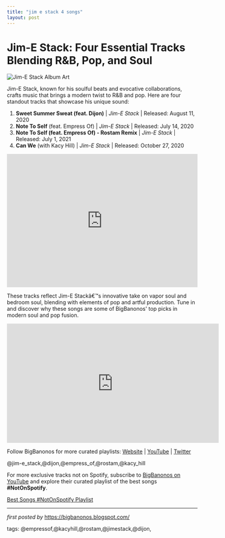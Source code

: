 ```yaml
---
title: "jim e stack 4 songs"
layout: post
---
```

<h1>Jim-E Stack: Four Essential Tracks Blending R&B, Pop, and Soul</h1>
<img alt="Jim-E Stack Album Art" src="https://hashbrandnew.com/Artist/image-thumb__3526__large/17a2adfe-9208-4cc7-b656-5a202a919326_1499990400.webp" /> <p>Jim-E Stack, known for his soulful beats and evocative collaborations, crafts music that brings a modern twist to R&B and pop. Here are four standout tracks that showcase his unique sound:</p> <ol> <li><strong>Sweet Summer Sweat (feat. Dijon)</strong> | <em>Jim-E Stack</em> | Released: August 11, 2020</li> <li><strong>Note To Self</strong> (feat. Empress Of) | <em>Jim-E Stack</em> | Released: July 14, 2020</li> <li><strong>Note To Self (feat. Empress Of) - Rostam Remix</strong> | <em>Jim-E Stack</em> | Released: July 1, 2021</li> <li><strong>Can We</strong> (with Kacy Hill) | <em>Jim-E Stack</em> | Released: October 27, 2020</li>
</ol> <div> <iframe allow="autoplay; clipboard-write; encrypted-media; fullscreen; picture-in-picture" allowfullscreen="" frameborder="0" height="352" loading="lazy" src="https://open.spotify.com/embed/playlist/2tPtgYSutXMXhWcoLIvju6?utm_source=generator" width="100%"></iframe>
</div> <p>These tracks reflect Jim-E Stackâ€™s innovative take on vapor soul and bedroom soul, blending with elements of pop and artful production. Tune in and discover why these songs are some of BigBanonos' top picks in modern soul and pop fusion.</p>
<iframe allow="accelerometer; autoplay; clipboard-write; encrypted-media; gyroscope; picture-in-picture" allowfullscreen="" frameborder="0" height="315" src="https://www.youtube.com/embed/videoseries?list=PLtuNtuTatqI2DUcoRc1i5NcGtuU5BNuFq" width="560"></iframe>
<div> <p>Follow BigBanonos for more curated playlists: <a href="https://bigbanonos.blogspot.com/">Website</a> | <a href="https://www.youtube.com/@BigBanonos">YouTube</a> | <a href="https://x.com/bigbanonos">Twitter</a></p>
</div> <!--Tags-->
<p>@jim-e_stack,@dijon,@empress_of,@rostam,@kacy_hill</p>


<!--Subscribe and Playlist Links-->
<div>
    <p>For more exclusive tracks not on Spotify, subscribe to <a href="https://www.youtube.com/@BigBanonos" target="_blank">BigBanonos on YouTube</a> and explore their curated playlist of the best songs <strong>#NotOnSpotify</strong>.</p>
    <p><a href="https://www.youtube.com/playlist?list=PLtuNtuTatqI0kFahUCbtbfenC_ET5O_tr" target="_blank">Best Songs #NotOnSpotify Playlist<br /></a></p></div>

<hr />

<p><em>first posted by</em> <a href="https://bigbanonos.blogspot.com/" rel="noopener" target="_new">https://bigbanonos.blogspot.com/</a></p>

<p>tags: @empressof,@kacyhill,@rostam,@jimestack,@dijon,</p>
